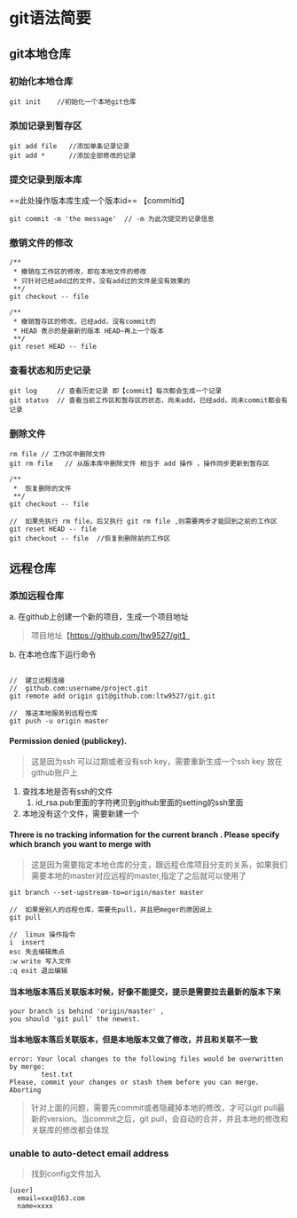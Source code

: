 # git语法简要

## git本地仓库

### 初始化本地仓库

```git
git init    //初始化一个本地git仓库
```

### 添加记录到暂存区

 ```git
 git add file   //添加单条记录记录
 git add *      //添加全部修改的记录
 ```

### 提交记录到版本库

==此处操作版本库生成一个版本id== 【commitid】

```git
git commit -m 'the message'  // -m 为此次提交的记录信息
```

### 撤销文件的修改

```git
/**
 * 撤销在工作区的修改，即在本地文件的修改
 * 只针对已经add过的文件，没有add过的文件是没有效果的
 **/
git checkout -- file

/**
 * 撤销暂存区的修改，已经add，没有commit的
 * HEAD 表示的是最新的版本 HEAD~再上一个版本
 **/
git reset HEAD -- file
```

### 查看状态和历史记录

```git
git log     // 查看历史记录 即【commit】每次都会生成一个记录
git status  // 查看当前工作区和暂存区的状态，尚未add，已经add，尚未commit都会有记录
```

### 删除文件

```git
rm file // 工作区中删除文件
git rm file   // 从版本库中删除文件 相当于 add 操作 ，操作同步更新到暂存区

/**
 *  恢复删除的文件
 **/
git checkout -- file

//  如果先执行 rm file，后又执行 git rm file ,则需要两步才能回到之前的工作区
git reset HEAD -- file
git checkout -- file  //恢复到删除前的工作区
```

## 远程仓库

### 添加远程仓库

a. 在github上创建一个新的项目，生成一个项目地址
> 项目地址【https://github.com/ltw9527/git】

b. 在本地仓库下运行命令

```git

//  建立远程连接
//  github.com:username/project.git
git remote add origin git@github.com:ltw9527/git.git

//  推送本地服务到远程仓库
git push -u origin master
```

#### Permission denied (publickey).

> 这是因为ssh 可以过期或者没有ssh key，需要重新生成一个ssh key 放在github账户上

1. 查找本地是否有ssh的文件
    1. id_rsa.pub里面的字符拷贝到github里面的setting的ssh里面
2. 本地没有这个文件，需要新建一个

#### Threre is no tracking information for the current branch . Please specify which branch you want to merge with

> 这是因为需要指定本地仓库的分支，跟远程仓库项目分支的关系，如果我们需要本地的master对应远程的master,指定了之后就可以使用了

```git
git branch --set-upstream-to=origin/master master

//  如果是别人的远程仓库，需要先pull，并且把meger的原因说上
git pull   

//  linux 操作指令
i  insert
esc 失去编辑焦点
:w write 写入文件
:q exit 退出编辑
```

#### 当本地版本落后关联版本时候，好像不能提交，提示是需要拉去最新的版本下来

```git
your branch is behind 'origin/master' ,
you should 'git pull' the newest.
```

#### 当本地版本落后关联版本，但是本地版本又做了修改，并且和关联不一致

```git
error: Your local changes to the following files would be overwritten by merge:
        test.txt
Please, commit your changes or stash them before you can merge.
Aborting
```

> 针对上面的问题，需要先commit或者隐藏掉本地的修改，才可以git pull最新的version。当commit之后，git pull，会自动的合并，并且本地的修改和关联库的修改都会体现

### unable to auto-detect email address

> 找到config文件加入

```git
[user]
  email=xxx@163.com
  name=xxxx
```